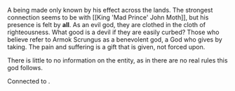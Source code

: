 A being made only known by his effect across the lands.
The strongest connection seems to be with [[King 'Mad Prince' John Moth]], but his presence is felt by **all**. As an evil god, they are clothed in the cloth of righteousness. What good is a devil if they are easily curbed? Those who believe refer to Armok Scrungus as a benevolent god, a God who gives by taking. The pain and suffering is a gift that is given, not forced upon. 

  

There is little to no information on the entity, as in there are no real rules this god follows.


Connected to .